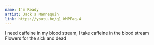 ```yaml
---
name: I'm Ready
artist: Jack's Mannequin
link: https://youtu.be/q1_WMPFaq-4
---
```


I need caffeine in my blood stream, I take caffeine in the blood stream
Flowers for the sick and dead
